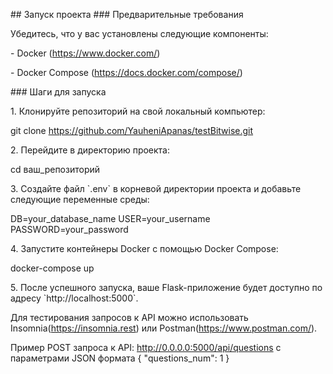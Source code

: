 \## Запуск проекта \### Предварительные требования

Убедитесь, что у вас установлены следующие компоненты:

\- Docker (https://www.docker.com/) 

\- Docker Compose (https://docs.docker.com/compose/)

\### Шаги для запуска

1\. Клонируйте репозиторий на свой локальный компьютер:

git clone https://github.com/YauheniApanas/testBitwise.git

2\. Перейдите в директорию проекта:

cd ваш_репозиторий

3\. Создайте файл \`.env\` в корневой директории проекта и добавьте
следующие переменные среды:

DB=your_database_name 
USER=your_username 
PASSWORD=your_password

4\. Запустите контейнеры Docker с помощью Docker Compose:

docker-compose up

5\. После успешного запуска, ваше Flask-приложение будет доступно по
адресу \`http://localhost:5000\`.

Для тестирования запросов к API можно использовать Insomnia(https://insomnia.rest) или Postman(https://www.postman.com/).

Пример POST запроса к API: http://0.0.0.0:5000/api/questions с параметрами JSON формата {
	"questions_num": 1
}

